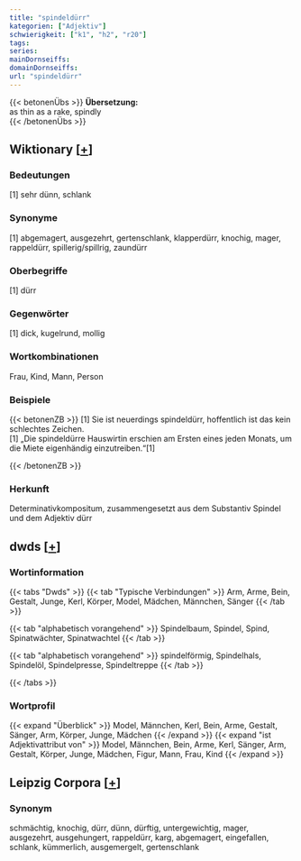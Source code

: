 ```yaml
---
title: "spindeldürr"
kategorien: ["Adjektiv"]
schwierigkeit: ["k1", "h2", "r20"]
tags:
series:
mainDornseiffs:
domainDornseiffs:
url: "spindeldürr"
---
```


{{< betonenÜbs >}}
**Übersetzung:**  
as thin as a rake, spindly  
{{< /betonenÜbs >}}

## Wiktionary [[+](https://de.wiktionary.org/wiki/spindeldürr)]

### Bedeutungen
[1] sehr dünn, schlank  

### Synonyme
[1] abgemagert, ausgezehrt, gertenschlank, klapperdürr, knochig, mager, rappeldürr, spillerig/spillrig, zaundürr  

### Oberbegriffe
[1] dürr  

### Gegenwörter
[1] dick, kugelrund, mollig  

### Wortkombinationen
Frau, Kind, Mann, Person  

### Beispiele
{{< betonenZB >}}
[1] Sie ist neuerdings spindeldürr, hoffentlich ist das kein schlechtes Zeichen.  
[1] „Die spindeldürre Hauswirtin erschien am Ersten eines jeden Monats, um die Miete eigenhändig einzutreiben.“[1]  

{{< /betonenZB >}}
### Herkunft
Determinativkompositum, zusammengesetzt aus dem Substantiv Spindel und dem Adjektiv dürr  



## dwds [[+](https://www.dwds.de/wb/spindeldürr)]

### Wortinformation
{{< tabs "Dwds" >}}
{{< tab "Typische Verbindungen" >}}
Arm, Arme, Bein, Gestalt, Junge, Kerl, Körper, Model, Mädchen, Männchen, Sänger
{{< /tab >}}

{{< tab "alphabetisch vorangehend" >}}
Spindelbaum, Spindel, Spind, Spinatwächter, Spinatwachtel
{{< /tab >}}

{{< tab "alphabetisch vorangehend" >}}
spindelförmig, Spindelhals, Spindelöl, Spindelpresse, Spindeltreppe
{{< /tab >}}

{{< /tabs >}}

### Wortprofil
{{< expand "Überblick" >}} Model, Männchen, Kerl, Bein, Arme, Gestalt, Sänger, Arm, Körper, Junge, Mädchen {{< /expand >}}
{{< expand "ist Adjektivattribut von" >}} Model, Männchen, Bein, Arme, Kerl, Sänger, Arm, Gestalt, Körper, Junge, Mädchen, Figur, Mann, Frau, Kind {{< /expand >}}

## Leipzig Corpora [[+](https://corpora.uni-leipzig.de/en/res?word=spindeldürr&corpusId=deu_newscrawl-public_2018)]


### Synonym
schmächtig, knochig, dürr, dünn, dürftig, untergewichtig, mager, ausgezehrt, ausgehungert, rappeldürr, karg, abgemagert, eingefallen, schlank, kümmerlich, ausgemergelt, gertenschlank

